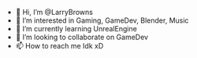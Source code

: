 - 👋 Hi, I’m @LarryBrowns
- 👀 I’m interested in Gaming, GameDev, Blender, Music
- 🌱 I’m currently learning UnrealEngine
- 💞️ I’m looking to collaborate on GameDev
- 📫 How to reach me Idk xD

<!---
LarryBrowns/LarryBrowns is a ✨ special ✨ repository because its `README.md` (this file) appears on your GitHub profile.
You can click the Preview link to take a look at your changes.
--->
